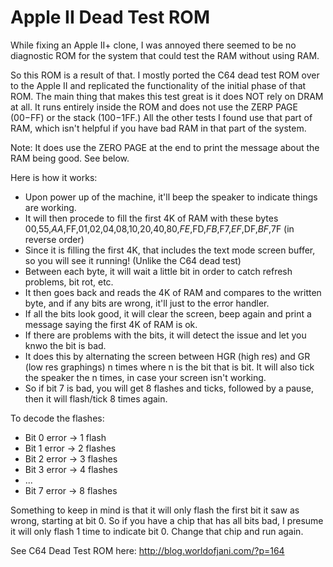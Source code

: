 # Apple II Dead Test ROM
While fixing an Apple II+ clone, I was annoyed there seemed to be no diagnostic ROM for the system that could test the RAM without using RAM.

So this ROM is a result of that. I mostly ported the C64 dead test ROM over to the Apple II and replicated the functionality of the initial phase of that ROM. The main thing that makes this test great is it does NOT rely on DRAM at all. It runs entirely inside the ROM and does not use the ZERP PAGE ($00-$FF) or the stack ($100-$1FF.) All the other tests I found use that part of RAM, which isn't helpful if you have bad RAM in that part of the system.

Note: It does use the ZERO PAGE at the end to print the message about the RAM being good. See below.

Here is how it works:

* Upon power up of the machine, it'll beep the speaker to indicate things are working.
* It will then procede to fill the first 4K of RAM with these bytes $00,$55,$AA,$FF,$01,$02,$04,$08,$10,$20,$40,$80,$FE,$FD,$FB,$F7,$EF,$DF,$BF,$7F (in reverse order)
* Since it is filling the first 4K, that includes the text mode screen buffer, so you will see it running! (Unlike the C64 dead test)
* Between each byte, it will wait a little bit in order to catch refresh problems, bit rot, etc.
* It then goes back and reads the 4K of RAM and compares to the written byte, and if any bits are wrong, it'll just to the error handler.
* If all the bits look good, it will clear the screen, beep again and print a message saying the first 4K of RAM is ok.
* If there are problems with the bits, it will detect the issue and let you knwo the bit is bad.
* It does this by alternating the screen between HGR (high res) and GR (low res graphings) n times where n is the bit that is bit. It will also tick the speaker the n times, in case your screen isn't working.
* So if bit 7 is bad, you will get 8 flashes and ticks, followed by a pause, then it will flash/tick 8 times again.

To decode the flashes:
* Bit 0 error -> 1 flash
* Bit 1 error -> 2 flashes
* Bit 2 error -> 3 flashes
* Bit 3 error -> 4 flashes
* ...
* Bit 7 error -> 8 flashes

Something to keep in mind is that it will only flash the first bit it saw as wrong, starting at bit 0. So if you have a chip that has all bits bad, I presume it will only flash 1 time to indicate bit 0. Change that chip and run again.

See C64 Dead Test ROM here: http://blog.worldofjani.com/?p=164
